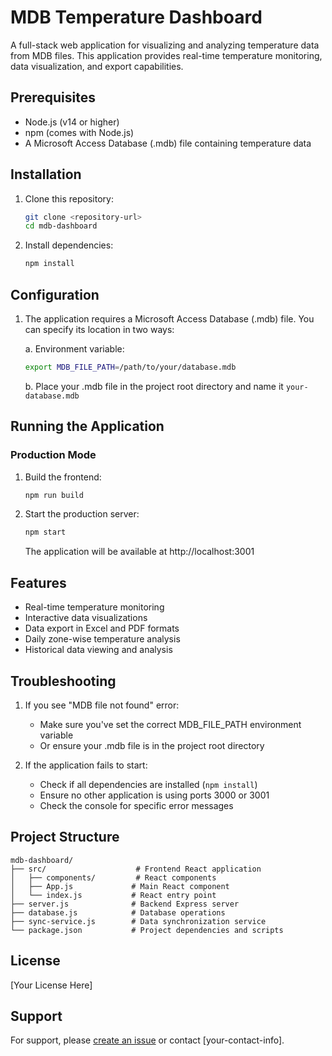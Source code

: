 # MDB Temperature Dashboard

A full-stack web application for visualizing and analyzing temperature data from MDB files. This application provides real-time temperature monitoring, data visualization, and export capabilities.

## Prerequisites

- Node.js (v14 or higher)
- npm (comes with Node.js)
- A Microsoft Access Database (.mdb) file containing temperature data

## Installation

1. Clone this repository:
   ```bash
   git clone <repository-url>
   cd mdb-dashboard
   ```

2. Install dependencies:
   ```bash
   npm install
   ```

## Configuration

1. The application requires a Microsoft Access Database (.mdb) file. You can specify its location in two ways:

   a. Environment variable:
   ```bash
   export MDB_FILE_PATH=/path/to/your/database.mdb
   ```

   b. Place your .mdb file in the project root directory and name it `your-database.mdb`

## Running the Application

### Production Mode

1. Build the frontend:
   ```bash
   npm run build
   ```

2. Start the production server:
   ```bash
   npm start
   ```
   The application will be available at http://localhost:3001

## Features

- Real-time temperature monitoring
- Interactive data visualizations
- Data export in Excel and PDF formats
- Daily zone-wise temperature analysis
- Historical data viewing and analysis

## Troubleshooting

1. If you see "MDB file not found" error:
   - Make sure you've set the correct MDB_FILE_PATH environment variable
   - Or ensure your .mdb file is in the project root directory

2. If the application fails to start:
   - Check if all dependencies are installed (`npm install`)
   - Ensure no other application is using ports 3000 or 3001
   - Check the console for specific error messages

## Project Structure

```
mdb-dashboard/
├── src/                    # Frontend React application
│   ├── components/         # React components
│   ├── App.js             # Main React component
│   └── index.js           # React entry point
├── server.js              # Backend Express server
├── database.js            # Database operations
├── sync-service.js        # Data synchronization service
└── package.json           # Project dependencies and scripts
```

## License

[Your License Here]

## Support

For support, please [create an issue](your-issue-tracker-url) or contact [your-contact-info].

